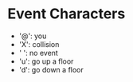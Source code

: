 # Event Characters
- '@': you
- 'X': collision
- ' ': no event
- 'u': go up a floor
- 'd': go down a floor